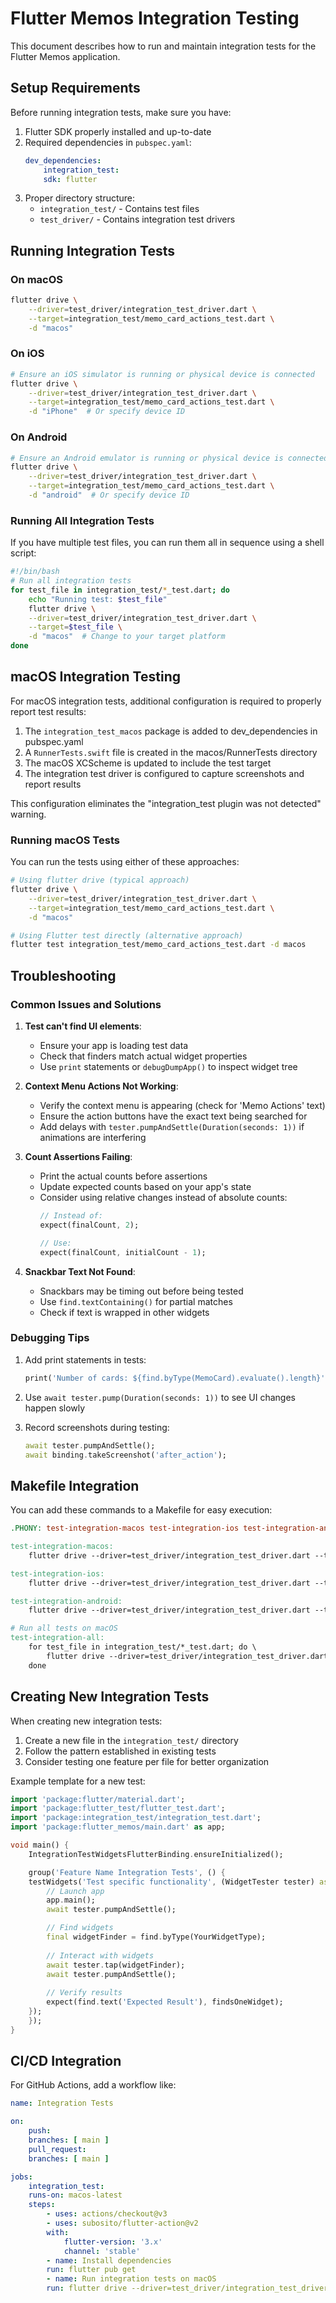 # Flutter Memos Integration Testing

This document describes how to run and maintain integration tests for the Flutter Memos application.

## Setup Requirements

Before running integration tests, make sure you have:

1. Flutter SDK properly installed and up-to-date
2. Required dependencies in `pubspec.yaml`:
	```yaml
	dev_dependencies:
		integration_test:
		sdk: flutter
	```
3. Proper directory structure:
	- `integration_test/` - Contains test files
	- `test_driver/` - Contains integration test drivers

## Running Integration Tests

### On macOS

```bash
flutter drive \
	--driver=test_driver/integration_test_driver.dart \
	--target=integration_test/memo_card_actions_test.dart \
	-d "macos"
```

### On iOS

```bash
# Ensure an iOS simulator is running or physical device is connected
flutter drive \
	--driver=test_driver/integration_test_driver.dart \
	--target=integration_test/memo_card_actions_test.dart \
	-d "iPhone"  # Or specify device ID
```

### On Android

```bash
# Ensure an Android emulator is running or physical device is connected
flutter drive \
	--driver=test_driver/integration_test_driver.dart \
	--target=integration_test/memo_card_actions_test.dart \
	-d "android"  # Or specify device ID
```

### Running All Integration Tests

If you have multiple test files, you can run them all in sequence using a shell script:

```bash
#!/bin/bash
# Run all integration tests
for test_file in integration_test/*_test.dart; do
	echo "Running test: $test_file"
	flutter drive \
	--driver=test_driver/integration_test_driver.dart \
	--target=$test_file \
	-d "macos"  # Change to your target platform
done
```

## macOS Integration Testing

For macOS integration tests, additional configuration is required to properly report test results:

1. The `integration_test_macos` package is added to dev_dependencies in pubspec.yaml
2. A `RunnerTests.swift` file is created in the macos/RunnerTests directory
3. The macOS XCScheme is updated to include the test target
4. The integration test driver is configured to capture screenshots and report results

This configuration eliminates the "integration_test plugin was not detected" warning.

### Running macOS Tests

You can run the tests using either of these approaches:

```bash
# Using flutter drive (typical approach)
flutter drive \
	--driver=test_driver/integration_test_driver.dart \
	--target=integration_test/memo_card_actions_test.dart \
	-d "macos"

# Using Flutter test directly (alternative approach)
flutter test integration_test/memo_card_actions_test.dart -d macos
```

## Troubleshooting

### Common Issues and Solutions

1. **Test can't find UI elements**:
	- Ensure your app is loading test data
	- Check that finders match actual widget properties
	- Use `print` statements or `debugDumpApp()` to inspect widget tree

2. **Context Menu Actions Not Working**:
	- Verify the context menu is appearing (check for 'Memo Actions' text)
	- Ensure the action buttons have the exact text being searched for
	- Add delays with `tester.pumpAndSettle(Duration(seconds: 1))` if animations are interfering

3. **Count Assertions Failing**:
	- Print the actual counts before assertions
	- Update expected counts based on your app's state
	- Consider using relative changes instead of absolute counts:
		```dart
		// Instead of:
		expect(finalCount, 2);
		
		// Use:
		expect(finalCount, initialCount - 1);
		```

4. **Snackbar Text Not Found**:
	- Snackbars may be timing out before being tested
	- Use `find.textContaining()` for partial matches
	- Check if text is wrapped in other widgets

### Debugging Tips

1. Add print statements in tests:
	```dart
	print('Number of cards: ${find.byType(MemoCard).evaluate().length}');
	```

2. Use `await tester.pump(Duration(seconds: 1))` to see UI changes happen slowly

3. Record screenshots during testing:
	```dart
	await tester.pumpAndSettle();
	await binding.takeScreenshot('after_action');
	```

## Makefile Integration

You can add these commands to a Makefile for easy execution:

```makefile
.PHONY: test-integration-macos test-integration-ios test-integration-android

test-integration-macos:
	flutter drive --driver=test_driver/integration_test_driver.dart --target=integration_test/memo_card_actions_test.dart -d "macos"

test-integration-ios:
	flutter drive --driver=test_driver/integration_test_driver.dart --target=integration_test/memo_card_actions_test.dart -d "$(IOS_DEVICE)"

test-integration-android:
	flutter drive --driver=test_driver/integration_test_driver.dart --target=integration_test/memo_card_actions_test.dart -d "$(ANDROID_DEVICE)"

# Run all tests on macOS
test-integration-all:
	for test_file in integration_test/*_test.dart; do \
		flutter drive --driver=test_driver/integration_test_driver.dart --target=$$test_file -d "macos"; \
	done
```

## Creating New Integration Tests

When creating new integration tests:

1. Create a new file in the `integration_test/` directory
2. Follow the pattern established in existing tests
3. Consider testing one feature per file for better organization

Example template for a new test:

```dart
import 'package:flutter/material.dart';
import 'package:flutter_test/flutter_test.dart';
import 'package:integration_test/integration_test.dart';
import 'package:flutter_memos/main.dart' as app;

void main() {
	IntegrationTestWidgetsFlutterBinding.ensureInitialized();

	group('Feature Name Integration Tests', () {
	testWidgets('Test specific functionality', (WidgetTester tester) async {
		// Launch app
		app.main();
		await tester.pumpAndSettle();

		// Find widgets
		final widgetFinder = find.byType(YourWidgetType);
		
		// Interact with widgets
		await tester.tap(widgetFinder);
		await tester.pumpAndSettle();
		
		// Verify results
		expect(find.text('Expected Result'), findsOneWidget);
	});
	});
}
```

## CI/CD Integration

For GitHub Actions, add a workflow like:

```yaml
name: Integration Tests

on:
	push:
	branches: [ main ]
	pull_request:
	branches: [ main ]

jobs:
	integration_test:
	runs-on: macos-latest
	steps:
		- uses: actions/checkout@v3
		- uses: subosito/flutter-action@v2
		with:
			flutter-version: '3.x'
			channel: 'stable'
		- name: Install dependencies
		run: flutter pub get
		- name: Run integration tests on macOS
		run: flutter drive --driver=test_driver/integration_test_driver.dart --target=integration_test/memo_card_actions_test.dart -d "macos"
```
